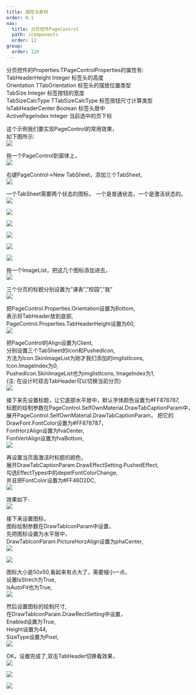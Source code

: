 ```yaml
---
title: 属性与素材
order: 0.1
nav:
  title: 分页控件PageControl
  path: /components
  order: 12
group:
  order: 120
---
```


分页控件的Properties:TPageControlProperties的属性有:  
TabHeaderHeight	Integer	标签头的高度  
Orientation	TTabOrientation	标签头的摆放位置类型  
TabSize	Integer	标签按钮的宽度  
TabSizeCalcType	TTabSizeCalcType	标签按钮尺寸计算类型  
IsTabHeaderCenter	Boolean	标签头居中  
ActivePageIndex	Integer	当前选中的页下标  





这个示例我们要实现PageControl的常用效果，  
如下图所示:  
![](http://www.orangeui.cn/orangeuiblog/OrangeUI/12.2.OrangeUI%E6%8E%A7%E4%BB%B6%E4%BD%BF%E7%94%A8%E8%AF%B4%E6%98%8E(%E5%A4%9A%E9%A1%B5%E6%8E%A7%E4%BB%B6PageControl)(%E7%A4%BA%E4%BE%8B2%20%E5%B8%B8%E7%94%A8%E6%95%88%E6%9E%9C).files/image001.jpg)


拖一个PageControl到窗体上，  
![](http://www.orangeui.cn/orangeuiblog/OrangeUI/12.2.OrangeUI%E6%8E%A7%E4%BB%B6%E4%BD%BF%E7%94%A8%E8%AF%B4%E6%98%8E(%E5%A4%9A%E9%A1%B5%E6%8E%A7%E4%BB%B6PageControl)(%E7%A4%BA%E4%BE%8B2%20%E5%B8%B8%E7%94%A8%E6%95%88%E6%9E%9C).files/image003.png)


右键PageControl->New TabSheet，添加三个TabSheet,  
![](http://www.orangeui.cn/orangeuiblog/OrangeUI/12.2.OrangeUI%E6%8E%A7%E4%BB%B6%E4%BD%BF%E7%94%A8%E8%AF%B4%E6%98%8E(%E5%A4%9A%E9%A1%B5%E6%8E%A7%E4%BB%B6PageControl)(%E7%A4%BA%E4%BE%8B2%20%E5%B8%B8%E7%94%A8%E6%95%88%E6%9E%9C).files/image005.png)


一个TabSheet需要两个状态的图标， 
一个是普通状态，一个是激活状态的。  
![](http://www.orangeui.cn/orangeuiblog/OrangeUI/12.2.OrangeUI%E6%8E%A7%E4%BB%B6%E4%BD%BF%E7%94%A8%E8%AF%B4%E6%98%8E(%E5%A4%9A%E9%A1%B5%E6%8E%A7%E4%BB%B6PageControl)(%E7%A4%BA%E4%BE%8B2%20%E5%B8%B8%E7%94%A8%E6%95%88%E6%9E%9C).files/image007.png)

![](http://www.orangeui.cn/orangeuiblog/OrangeUI/12.2.OrangeUI%E6%8E%A7%E4%BB%B6%E4%BD%BF%E7%94%A8%E8%AF%B4%E6%98%8E(%E5%A4%9A%E9%A1%B5%E6%8E%A7%E4%BB%B6PageControl)(%E7%A4%BA%E4%BE%8B2%20%E5%B8%B8%E7%94%A8%E6%95%88%E6%9E%9C).files/image008.png)

![](http://www.orangeui.cn/orangeuiblog/OrangeUI/12.2.OrangeUI%E6%8E%A7%E4%BB%B6%E4%BD%BF%E7%94%A8%E8%AF%B4%E6%98%8E(%E5%A4%9A%E9%A1%B5%E6%8E%A7%E4%BB%B6PageControl)(%E7%A4%BA%E4%BE%8B2%20%E5%B8%B8%E7%94%A8%E6%95%88%E6%9E%9C).files/image011.png)

![](http://www.orangeui.cn/orangeuiblog/OrangeUI/12.2.OrangeUI%E6%8E%A7%E4%BB%B6%E4%BD%BF%E7%94%A8%E8%AF%B4%E6%98%8E(%E5%A4%9A%E9%A1%B5%E6%8E%A7%E4%BB%B6PageControl)(%E7%A4%BA%E4%BE%8B2%20%E5%B8%B8%E7%94%A8%E6%95%88%E6%9E%9C).files/image013.png)

![](http://www.orangeui.cn/orangeuiblog/OrangeUI/12.2.OrangeUI%E6%8E%A7%E4%BB%B6%E4%BD%BF%E7%94%A8%E8%AF%B4%E6%98%8E(%E5%A4%9A%E9%A1%B5%E6%8E%A7%E4%BB%B6PageControl)(%E7%A4%BA%E4%BE%8B2%20%E5%B8%B8%E7%94%A8%E6%95%88%E6%9E%9C).files/image015.png)

![](http://www.orangeui.cn/orangeuiblog/OrangeUI/12.2.OrangeUI%E6%8E%A7%E4%BB%B6%E4%BD%BF%E7%94%A8%E8%AF%B4%E6%98%8E(%E5%A4%9A%E9%A1%B5%E6%8E%A7%E4%BB%B6PageControl)(%E7%A4%BA%E4%BE%8B2%20%E5%B8%B8%E7%94%A8%E6%95%88%E6%9E%9C).files/image017.png)




拖一个ImageList，把这几个图标添加进去，  
![](http://www.orangeui.cn/orangeuiblog/OrangeUI/12.2.OrangeUI%E6%8E%A7%E4%BB%B6%E4%BD%BF%E7%94%A8%E8%AF%B4%E6%98%8E(%E5%A4%9A%E9%A1%B5%E6%8E%A7%E4%BB%B6PageControl)(%E7%A4%BA%E4%BE%8B2%20%E5%B8%B8%E7%94%A8%E6%95%88%E6%9E%9C).files/image019.png)


三个分页的标题分别设置为”课表”,”校园”,”我”  
![](http://www.orangeui.cn/orangeuiblog/OrangeUI/12.2.OrangeUI%E6%8E%A7%E4%BB%B6%E4%BD%BF%E7%94%A8%E8%AF%B4%E6%98%8E(%E5%A4%9A%E9%A1%B5%E6%8E%A7%E4%BB%B6PageControl)(%E7%A4%BA%E4%BE%8B2%20%E5%B8%B8%E7%94%A8%E6%95%88%E6%9E%9C).files/image021.png)


把PageControl.Properties.Orientation设置为Bottom,  
表示将TabHeader放到底部,  
PageControl.Properties.TabHeaderHeight设置为60,  
![](http://www.orangeui.cn/orangeuiblog/OrangeUI/12.2.OrangeUI%E6%8E%A7%E4%BB%B6%E4%BD%BF%E7%94%A8%E8%AF%B4%E6%98%8E(%E5%A4%9A%E9%A1%B5%E6%8E%A7%E4%BB%B6PageControl)(%E7%A4%BA%E4%BE%8B2%20%E5%B8%B8%E7%94%A8%E6%95%88%E6%9E%9C).files/image023.png)


把PageControl的Align设置为Client,  
分别设置三个TabSheet的Icon和PushedIcon,  
方法为Icon.SkinImageList为刚才我们添加的imglistIcons,  
Icon.ImageIndex为0,  
PushedIcon.SkinImageList也为imglistIcons, ImageIndex为1,  
(注: 在设计时双击TabHeader可以切换当前分页)  
![](http://www.orangeui.cn/orangeuiblog/OrangeUI/12.2.OrangeUI%E6%8E%A7%E4%BB%B6%E4%BD%BF%E7%94%A8%E8%AF%B4%E6%98%8E(%E5%A4%9A%E9%A1%B5%E6%8E%A7%E4%BB%B6PageControl)(%E7%A4%BA%E4%BE%8B2%20%E5%B8%B8%E7%94%A8%E6%95%88%E6%9E%9C).files/image025.png)


接下来先设置标题，让它底部水平居中，默认字体颜色设置为#FF878787,  
标题的绘制参数在PageControl.SelfOwnMaterial.DrawTabCaptionParam中，  
展开PageControl.SelfOwnMaterial.DrawTabCaptionParam， 
把它的DrawFont.FontColor设置为#FF878787，  
FontHorzAlign设置为fvaCenter,  
FontVertAlign设置为fvaBottom,  
![](http://www.orangeui.cn/orangeuiblog/OrangeUI/12.2.OrangeUI%E6%8E%A7%E4%BB%B6%E4%BD%BF%E7%94%A8%E8%AF%B4%E6%98%8E(%E5%A4%9A%E9%A1%B5%E6%8E%A7%E4%BB%B6PageControl)(%E7%A4%BA%E4%BE%8B2%20%E5%B8%B8%E7%94%A8%E6%95%88%E6%9E%9C).files/image027.png)


再设置当页面激活时标题的颜色，  
展开DrawTabCaptionParam.DrawEffectSetting.PushedEffect,  
勾选EffectTypes中的depetFontColorChange,  
并且把FontColor设置为#FF46D2DC,  
![](http://www.orangeui.cn/orangeuiblog/OrangeUI/12.2.OrangeUI%E6%8E%A7%E4%BB%B6%E4%BD%BF%E7%94%A8%E8%AF%B4%E6%98%8E(%E5%A4%9A%E9%A1%B5%E6%8E%A7%E4%BB%B6PageControl)(%E7%A4%BA%E4%BE%8B2%20%E5%B8%B8%E7%94%A8%E6%95%88%E6%9E%9C).files/image029.png)


效果如下:  
![](http://www.orangeui.cn/orangeuiblog/OrangeUI/12.2.OrangeUI%E6%8E%A7%E4%BB%B6%E4%BD%BF%E7%94%A8%E8%AF%B4%E6%98%8E(%E5%A4%9A%E9%A1%B5%E6%8E%A7%E4%BB%B6PageControl)(%E7%A4%BA%E4%BE%8B2%20%E5%B8%B8%E7%94%A8%E6%95%88%E6%9E%9C).files/image031.png)


接下来设置图标，  
图标绘制参数在DrawTabIconParam中设置，  
先把图标设置为水平居中，  
DrawTabIconParam.PictureHorzAlign设置为phaCenter,  
![](http://www.orangeui.cn/orangeuiblog/OrangeUI/12.2.OrangeUI%E6%8E%A7%E4%BB%B6%E4%BD%BF%E7%94%A8%E8%AF%B4%E6%98%8E(%E5%A4%9A%E9%A1%B5%E6%8E%A7%E4%BB%B6PageControl)(%E7%A4%BA%E4%BE%8B2%20%E5%B8%B8%E7%94%A8%E6%95%88%E6%9E%9C).files/image033.png)

![](http://www.orangeui.cn/orangeuiblog/OrangeUI/12.2.OrangeUI%E6%8E%A7%E4%BB%B6%E4%BD%BF%E7%94%A8%E8%AF%B4%E6%98%8E(%E5%A4%9A%E9%A1%B5%E6%8E%A7%E4%BB%B6PageControl)(%E7%A4%BA%E4%BE%8B2%20%E5%B8%B8%E7%94%A8%E6%95%88%E6%9E%9C).files/image035.png)


图标大小是50x50,看起来有点大了，需要缩小一点，  
设置IsStrech为True,  
IsAutoFit也为True,  
![](http://www.orangeui.cn/orangeuiblog/OrangeUI/12.2.OrangeUI%E6%8E%A7%E4%BB%B6%E4%BD%BF%E7%94%A8%E8%AF%B4%E6%98%8E(%E5%A4%9A%E9%A1%B5%E6%8E%A7%E4%BB%B6PageControl)(%E7%A4%BA%E4%BE%8B2%20%E5%B8%B8%E7%94%A8%E6%95%88%E6%9E%9C).files/image037.png)


然后设置图标的绘制尺寸,  
在DrawTabIconParam.DrawRectSetting中设置，  
Enabled设置为True,  
Height设置为44,  
SizeType设置为Pixel,  
![](http://www.orangeui.cn/orangeuiblog/OrangeUI/12.2.OrangeUI%E6%8E%A7%E4%BB%B6%E4%BD%BF%E7%94%A8%E8%AF%B4%E6%98%8E(%E5%A4%9A%E9%A1%B5%E6%8E%A7%E4%BB%B6PageControl)(%E7%A4%BA%E4%BE%8B2%20%E5%B8%B8%E7%94%A8%E6%95%88%E6%9E%9C).files/image039.png)


OK，设置完成了,双击TabHeader切换看效果，  
![](http://www.orangeui.cn/orangeuiblog/OrangeUI/12.2.OrangeUI%E6%8E%A7%E4%BB%B6%E4%BD%BF%E7%94%A8%E8%AF%B4%E6%98%8E(%E5%A4%9A%E9%A1%B5%E6%8E%A7%E4%BB%B6PageControl)(%E7%A4%BA%E4%BE%8B2%20%E5%B8%B8%E7%94%A8%E6%95%88%E6%9E%9C).files/image041.png)

![](http://www.orangeui.cn/orangeuiblog/OrangeUI/12.2.OrangeUI%E6%8E%A7%E4%BB%B6%E4%BD%BF%E7%94%A8%E8%AF%B4%E6%98%8E(%E5%A4%9A%E9%A1%B5%E6%8E%A7%E4%BB%B6PageControl)(%E7%A4%BA%E4%BE%8B2%20%E5%B8%B8%E7%94%A8%E6%95%88%E6%9E%9C).files/image043.png)

![](http://www.orangeui.cn/orangeuiblog/OrangeUI/12.2.OrangeUI%E6%8E%A7%E4%BB%B6%E4%BD%BF%E7%94%A8%E8%AF%B4%E6%98%8E(%E5%A4%9A%E9%A1%B5%E6%8E%A7%E4%BB%B6PageControl)(%E7%A4%BA%E4%BE%8B2%20%E5%B8%B8%E7%94%A8%E6%95%88%E6%9E%9C).files/image045.png)









